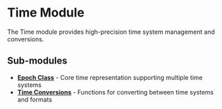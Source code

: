 # Time Module

The Time module provides high-precision time system management and conversions.

## Sub-modules

- **[Epoch Class](epoch.md)** - Core time representation supporting multiple time systems
- **[Time Conversions](conversions.md)** - Functions for converting between time systems and formats
